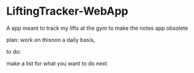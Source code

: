 # LiftingTracker-WebApp
A app meant to track my lifts at the gym to make the notes app obsolete

plan: work on thisnon a daily basis,

to do:

make a list for what you want to do next